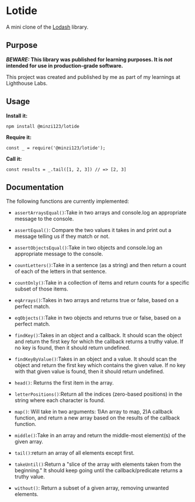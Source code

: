 # Lotide

A mini clone of the [Lodash](https://lodash.com) library.

## Purpose

**_BEWARE:_ This library was published for learning purposes. It is _not_ intended for use in production-grade software.**

This project was created and published by me as part of my learnings at Lighthouse Labs. 

## Usage

**Install it:**

`npm install @minzi123/lotide`

**Require it:**

`const _ = require('@minzi123/lotide');`

**Call it:**

`const results = _.tail([1, 2, 3]) // => [2, 3]`

## Documentation

The following functions are currently implemented:

* `assertArraysEqual()`:Take in two arrays and console.log an appropriate message to the console.

* `assertEqual()`: Compare the two values it takes in and print out a message telling us if they match or not.

* `assertObjectsEqual()`:Take in two objects and console.log an appropriate message to the console.

* `countLetters()`:Take in a sentence (as a string) and then return a count of each of the letters in that sentence.

* `countOnly()`:Take in a collection of items and return counts for a specific subset of those items.

* `eqArrays()`:Takes in two arrays and returns true or false, based on a perfect match.

* `eqObjects()`:Take in two objects and returns true or false, based on a perfect match.

* `findKey()`:Takes in an object and a callback. It should scan the object and return the first key for which the callback returns a truthy value. If no key is found, then it should return undefined.

* `findKeyByValue()`:Takes in an object and a value. It should scan the object and return the first key which contains the given value. If no key with that given value is found, then it should return undefined.

* `head()`: Returns the first item in the array.

* `letterPositions()`:Return all the indices (zero-based positions) in the string where each character is found.

* `map()`: Will take in two arguments: 1)An array to map, 2)A callback function, and return a new array based on the results of the callback function.

* `middle()`:Take in an array and return the middle-most element(s) of the given array.

* `tail()`:return an array of all elements except first.

* `takeUntil()`:Return a "slice of the array with elements taken from the beginning." It should keep going until the callback/predicate returns a truthy value.

* `without()`: Return a subset of a given array, removing unwanted elements.
